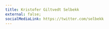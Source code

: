 ```yaml
---
title: Kristofer Giltvedt Selbekk
external: false;
socialMediaLink: https://twitter.com/selbekk
---
```

